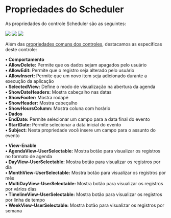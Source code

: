 # Propriedades do Scheduler

As propriedades do controle Scheduler são as seguintes:

![](http://www.gvinci.com.br/manual/scheduler_1.zoom80.png)   ![](http://www.gvinci.com.br/manual/scheduler_2.zoom80.png)   ![](http://www.gvinci.com.br/manual/scheduler_3.zoom80.png)

Além das [propriedades comuns dos controles](http://www.gvinci.com.br/manual/propriedades_comuns_de_control.htm), destacamos as específicas deste controle:

**• Comportamento**  
            **• AllowDelete:** Permite que os dados sejam apagados pelo usuário  
            **• AllowEdit:** Permite que o registro seja alterado pelo usuário  
            **• AllowInsert:** Permite que um novo item seja adicionado durante a execução da aplicação  
            **• SelectedView:** Define o modo de visualização na abertura da agenda  
            **• ShowDateHeaders:** Mostra cabeçalho nas datas  
            **• ShowFooter:** Mostra rodapé  
            **• ShowHeader:** Mostra cabeçalho  
            **• ShowHoursColumn:** Mostra coluna com horário  
**• Dados**  
            **• EndDate:** Permite selecionar um campo para a data final do evento  
            **• StartDate:** Permite selecionar a data inicial do evento  
            **• Subject:** Nesta propriedade você insere um campo para o assunto do evento

 **• View-Enable**  
            **• AgendaView-UserSelectable:** Mostra botão para visualizar os registros no formato de agenda  
            **• DayView-UserSelectable:** Mostra botão para visualizar os registros por dia  
            **• MonthView-UserSelectable:** Mostra botão para visualizar os registros por mês  
            **• MultiDayView-UserSelectable:** Mostra botão para visualizar os registros por vários dias  
            **• TimelineView-UserSelectable:** Mostra botão para visualizar os registros por linha de tempo  
            **• WeekView-UserSelectable:** Mostra botão para visualizar os registros por semana  
  


